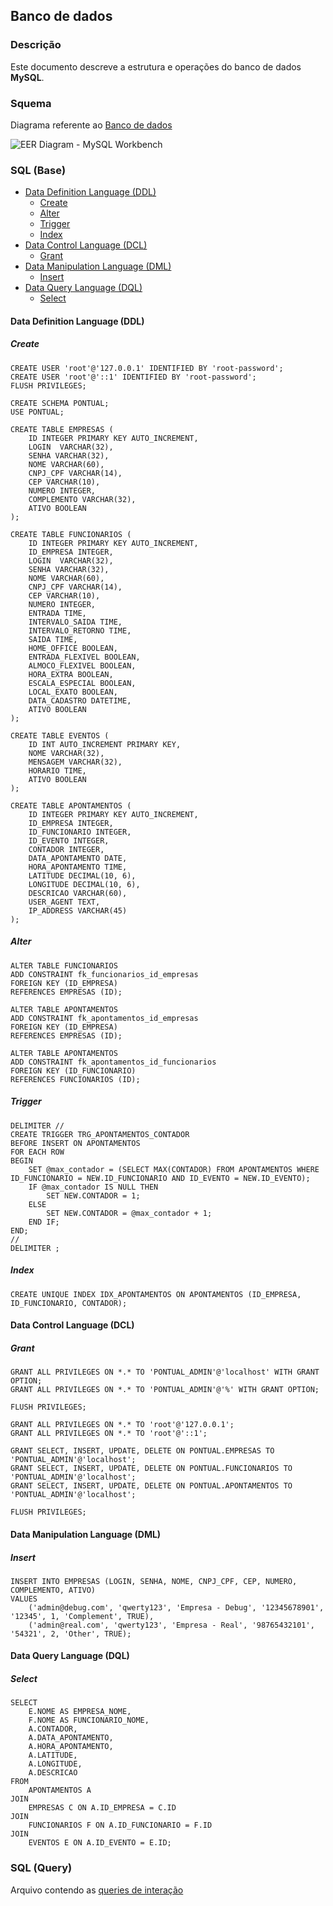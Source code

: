 ## Banco de dados

### Descrição
Este documento descreve a estrutura e operações do banco de dados **MySQL**.

### Squema
Diagrama referente ao [Banco de dados](../../../db.sql)

![EER Diagram - MySQL Workbench](eer-diagram.svg)

### SQL (Base)

- [Data Definition Language (DDL)](#data-definition-language-ddl)
  - [Create](#create)
  - [Alter](#alter)
  - [Trigger](#trigger)
  - [Index](#index)
- [Data Control Language (DCL)](#data-control-language-dcl)
  - [Grant](#grant)
- [Data Manipulation Language (DML)](#data-manipulation-language-dml)
  - [Insert](#insert)
- [Data Query Language (DQL)](#data-query-language-dql)
  - [Select](#select)

#### Data Definition Language (DDL)

##### Create

```
CREATE USER 'root'@'127.0.0.1' IDENTIFIED BY 'root-password';  
CREATE USER 'root'@'::1' IDENTIFIED BY 'root-password';  
FLUSH PRIVILEGES;  

CREATE SCHEMA PONTUAL;  
USE PONTUAL;  

CREATE TABLE EMPRESAS (  
    ID INTEGER PRIMARY KEY AUTO_INCREMENT,  
    LOGIN  VARCHAR(32),  
    SENHA VARCHAR(32),  
    NOME VARCHAR(60),  
    CNPJ_CPF VARCHAR(14),  
    CEP VARCHAR(10),  
    NUMERO INTEGER,  
    COMPLEMENTO VARCHAR(32),  
    ATIVO BOOLEAN  
);

CREATE TABLE FUNCIONARIOS (  
    ID INTEGER PRIMARY KEY AUTO_INCREMENT,  
    ID_EMPRESA INTEGER,   
    LOGIN  VARCHAR(32),  
    SENHA VARCHAR(32),  
    NOME VARCHAR(60),  
    CNPJ_CPF VARCHAR(14),  
    CEP VARCHAR(10),  
    NUMERO INTEGER,  
    ENTRADA TIME,  
    INTERVALO_SAIDA TIME,  
    INTERVALO_RETORNO TIME,  
    SAIDA TIME,  
    HOME_OFFICE BOOLEAN,  
    ENTRADA_FLEXIVEL BOOLEAN,  
    ALMOCO_FLEXIVEL BOOLEAN,  
    HORA_EXTRA BOOLEAN,  
    ESCALA_ESPECIAL BOOLEAN,  
    LOCAL_EXATO BOOLEAN,  
    DATA_CADASTRO DATETIME,  
    ATIVO BOOLEAN  
);

CREATE TABLE EVENTOS (  
    ID INT AUTO_INCREMENT PRIMARY KEY,  
    NOME VARCHAR(32),  
    MENSAGEM VARCHAR(32),  
    HORARIO TIME,  
    ATIVO BOOLEAN  
);

CREATE TABLE APONTAMENTOS (  
    ID INTEGER PRIMARY KEY AUTO_INCREMENT,  
    ID_EMPRESA INTEGER,  
    ID_FUNCIONARIO INTEGER,  
    ID_EVENTO INTEGER,  
    CONTADOR INTEGER,  
    DATA_APONTAMENTO DATE,  
    HORA_APONTAMENTO TIME,  
    LATITUDE DECIMAL(10, 6),  
    LONGITUDE DECIMAL(10, 6),  
    DESCRICAO VARCHAR(60),  
    USER_AGENT TEXT,  
    IP_ADDRESS VARCHAR(45)  
);
```

##### Alter
```
ALTER TABLE FUNCIONARIOS  
ADD CONSTRAINT fk_funcionarios_id_empresas   
FOREIGN KEY (ID_EMPRESA)  
REFERENCES EMPRESAS (ID);

ALTER TABLE APONTAMENTOS  
ADD CONSTRAINT fk_apontamentos_id_empresas   
FOREIGN KEY (ID_EMPRESA)  
REFERENCES EMPRESAS (ID);

ALTER TABLE APONTAMENTOS  
ADD CONSTRAINT fk_apontamentos_id_funcionarios   
FOREIGN KEY (ID_FUNCIONARIO)  
REFERENCES FUNCIONARIOS (ID);
```

##### Trigger
```
DELIMITER //  
CREATE TRIGGER TRG_APONTAMENTOS_CONTADOR  
BEFORE INSERT ON APONTAMENTOS  
FOR EACH ROW  
BEGIN  
    SET @max_contador = (SELECT MAX(CONTADOR) FROM APONTAMENTOS WHERE ID_FUNCIONARIO = NEW.ID_FUNCIONARIO AND ID_EVENTO = NEW.ID_EVENTO);  
    IF @max_contador IS NULL THEN  
        SET NEW.CONTADOR = 1;  
    ELSE  
        SET NEW.CONTADOR = @max_contador + 1;  
    END IF;  
END;  
//  
DELIMITER ;
```

##### Index

```
CREATE UNIQUE INDEX IDX_APONTAMENTOS ON APONTAMENTOS (ID_EMPRESA, ID_FUNCIONARIO, CONTADOR);
```

#### Data Control Language (DCL)
##### Grant

```
GRANT ALL PRIVILEGES ON *.* TO 'PONTUAL_ADMIN'@'localhost' WITH GRANT OPTION;  
GRANT ALL PRIVILEGES ON *.* TO 'PONTUAL_ADMIN'@'%' WITH GRANT OPTION;  

FLUSH PRIVILEGES;  

GRANT ALL PRIVILEGES ON *.* TO 'root'@'127.0.0.1';  
GRANT ALL PRIVILEGES ON *.* TO 'root'@'::1';  

GRANT SELECT, INSERT, UPDATE, DELETE ON PONTUAL.EMPRESAS TO 'PONTUAL_ADMIN'@'localhost';  
GRANT SELECT, INSERT, UPDATE, DELETE ON PONTUAL.FUNCIONARIOS TO 'PONTUAL_ADMIN'@'localhost';  
GRANT SELECT, INSERT, UPDATE, DELETE ON PONTUAL.APONTAMENTOS TO 'PONTUAL_ADMIN'@'localhost';  

FLUSH PRIVILEGES;
```

#### Data Manipulation Language (DML)
##### Insert
```
INSERT INTO EMPRESAS (LOGIN, SENHA, NOME, CNPJ_CPF, CEP, NUMERO, COMPLEMENTO, ATIVO)  
VALUES  
    ('admin@debug.com', 'qwerty123', 'Empresa - Debug', '12345678901', '12345', 1, 'Complement', TRUE),  
    ('admin@real.com', 'qwerty123', 'Empresa - Real', '98765432101', '54321', 2, 'Other', TRUE);
```

#### Data Query Language (DQL)
##### Select

```
SELECT  
    E.NOME AS EMPRESA_NOME,  
    F.NOME AS FUNCIONARIO_NOME,      
    A.CONTADOR,  
    A.DATA_APONTAMENTO,  
    A.HORA_APONTAMENTO,  
    A.LATITUDE,  
    A.LONGITUDE,  
    A.DESCRICAO  
FROM  
    APONTAMENTOS A  
JOIN  
    EMPRESAS C ON A.ID_EMPRESA = C.ID  
JOIN  
    FUNCIONARIOS F ON A.ID_FUNCIONARIO = F.ID  
JOIN  
    EVENTOS E ON A.ID_EVENTO = E.ID;
```

### SQL (Query)
Arquivo contendo as [queries de interação](../../../models/queries.py)
